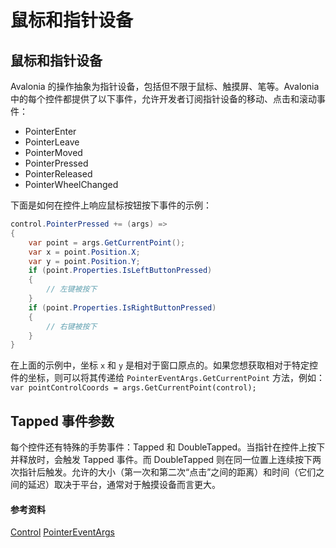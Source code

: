 # 鼠标和指针设备

## 鼠标和指针设备

Avalonia 的操作抽象为指针设备，包括但不限于鼠标、触摸屏、笔等。Avalonia 中的每个控件都提供了以下事件，允许开发者订阅指针设备的移动、点击和滚动事件：

* PointerEnter
* PointerLeave
* PointerMoved
* PointerPressed
* PointerReleased
* PointerWheelChanged

下面是如何在控件上响应鼠标按钮按下事件的示例：

```csharp
control.PointerPressed += (args) =>
{
    var point = args.GetCurrentPoint();
    var x = point.Position.X;
    var y = point.Position.Y;
    if (point.Properties.IsLeftButtonPressed)
    {
        // 左键被按下
    }
    if (point.Properties.IsRightButtonPressed)
    {
        // 右键被按下
    }
}
```

在上面的示例中，坐标 `x` 和 `y` 是相对于窗口原点的。如果您想获取相对于特定控件的坐标，则可以将其传递给 `PointerEventArgs.GetCurrentPoint` 方法，例如：`var pointControlCoords = args.GetCurrentPoint(control);`

## Tapped 事件参数

每个控件还有特殊的手势事件：Tapped 和 DoubleTapped。当指针在控件上按下并释放时，会触发 Tapped 事件。而 DoubleTapped 则在同一位置上连续按下两次指针后触发。允许的大小（第一次和第二次“点击”之间的距离）和时间（它们之间的延迟）取决于平台，通常对于触摸设备而言更大。

#### 参考资料 <a href="#reference" id="reference"></a>

[Control](http://reference.avaloniaui.net/api/Avalonia.Controls/Control/) [PointerEventArgs](http://reference.avaloniaui.net/api/Avalonia.Input/PointerEventArgs/)
